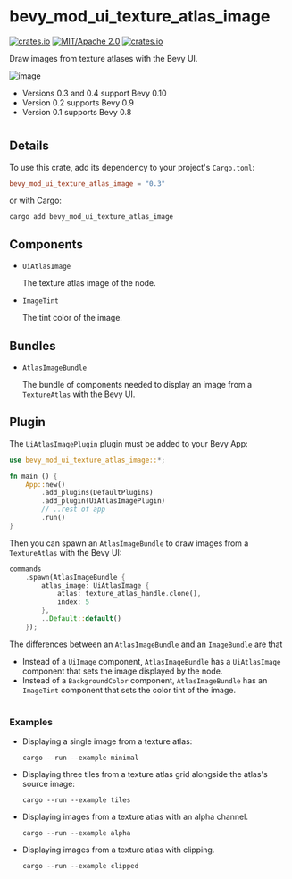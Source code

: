 # bevy_mod_ui_texture_atlas_image
[![crates.io](https://img.shields.io/crates/v/bevy_mod_ui_texture_atlas_image)](https://crates.io/crates/bevy_mod_ui_texture_atlas_image)
[![MIT/Apache 2.0](https://img.shields.io/badge/license-MIT%2FApache-blue.svg)](https://github.com/ickshonpe/bevy_mod_ui_texture_atlas_image)
[![crates.io](https://img.shields.io/crates/d/bevy_mod_ui_texture_atlas_image)](https://crates.io/crates/bevy_mod_ui_texture_atlas_image)

Draw images from texture atlases with the Bevy UI.

![image](bevy_mod_ui_texture_atlas_image_long.png)

* Versions 0.3 and 0.4 support Bevy 0.10
* Version 0.2 supports Bevy 0.9
* Version 0.1 supports Bevy 0.8
#

## Details

To use this crate, add its dependency to your project's `Cargo.toml`:

```toml
bevy_mod_ui_texture_atlas_image = "0.3"
```

or with Cargo:

```
cargo add bevy_mod_ui_texture_atlas_image
```

## Components
* `UiAtlasImage`

    The texture atlas image of the node.
* `ImageTint`

    The tint color of the image.

## Bundles
* `AtlasImageBundle`

    The bundle of components needed to display an image from a `TextureAtlas` with the Bevy UI.

## Plugin
The ```UiAtlasImagePlugin``` plugin must be added to your Bevy App:

```rust
use bevy_mod_ui_texture_atlas_image::*;

fn main () {
    App::new()
        .add_plugins(DefaultPlugins)
        .add_plugin(UiAtlasImagePlugin)
        // ..rest of app
        .run()
}
```

Then you can spawn an `AtlasImageBundle` to draw images from a `TextureAtlas` with the Bevy UI:
```rust
commands
    .spawn(AtlasImageBundle {
        atlas_image: UiAtlasImage { 
            atlas: texture_atlas_handle.clone(),
            index: 5
        },
        ..Default::default()
    });
```
The differences between an `AtlasImageBundle` and an `ImageBundle` are that 
* Instead of a `UiImage` component, `AtlasImageBundle` has a `UiAtlasImage` component that sets the image displayed by the node.
* Instead of a `BackgroundColor` component, `AtlasImageBundle` has an `ImageTint` component that sets the color tint of the image.

#
### Examples

* Displaying a single image from a texture atlas:
    ``` 
    cargo --run --example minimal
    ```
* Displaying three tiles from a texture atlas grid alongside the atlas's source image:
    ``` 
    cargo --run --example tiles
    ```
* Displaying images from a texture atlas with an alpha channel.
    ```
    cargo --run --example alpha
    ```
* Displaying images from a texture atlas with clipping.
    ```
    cargo --run --example clipped
    ```